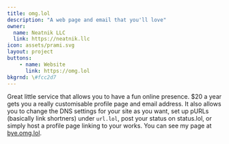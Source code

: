 ```yaml
---
title: omg.lol
description: "A web page and email that you'll love"
owner:
  name: Neatnik LLC
  link: https://neatnik.llc
icon: assets/prami.svg
layout: project
buttons:
    - name: Website
      link: https://omg.lol
bkgrnd: \#fcc2d7
---
```


Great little service that allows you to have a fun online presence. $20 a year gets you a really customisable profile page and email address. It also allows you to change the DNS settings for your site as you want, set up pURLs (basically link shortners) under `url.lol`, post your status on status.lol, or simply host a profile page linking to your works. You can see my page at [bye.omg.lol](https://bye.omg.lol).

